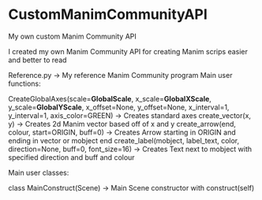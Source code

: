 # CustomManimCommunityAPI
My own custom Manim Community API

I created my own Manim Community API for creating Manim scrips easier and better to read


Reference.py -> My reference Manim Community program
Main user functions:

CreateGlobalAxes(scale=__GlobalScale__, x_scale=__GlobalXScale__, y_scale=__GlobalYScale__, x_offset=None, y_offset=None, x_interval=1, y_interval=1, axis_color=GREEN) -> Creates standard axes
create_vector(x, y) -> Creates 2d Manim vector based off of x and y
create_arrow(end, colour, start=ORIGIN, buff=0) -> Creates Arrow starting in ORIGIN and ending in vector or mobject end
create_label(mobject, label_text, color, direction=None, buff=0, font_size=16) -> Creates Text next to mobject with specified direction and buff and colour


Main user classes:

class MainConstruct(Scene) -> Main Scene constructor with construct(self)
